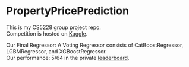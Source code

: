 # PropertyPricePrediction

This is my CS5228 group project repo. \
Competition is hosted on [Kaggle](https://www.kaggle.com/c/cs5228-2020-semester-2-final-project/overview). 


Our Final Regressor: A Voting Regressor consists of CatBoostRegressor, LGBMRegressor, and XGBoostRegressor.  
Our performance: 5/64 in the private [leaderboard](https://www.kaggle.com/c/cs5228-2020-semester-2-final-project/leaderboard).

